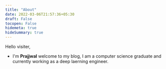 ```yaml
---
title: "About"
date: 2022-03-06T21:57:36+05:30
draft: False
tocopen: False
hidemeta: true
hideSummary: true
---
```



Hello visiter, 

* I'm **Prajjwal** welcome to my blog, I am a computer science graduate and currently working as a deep laerning engineer. 
